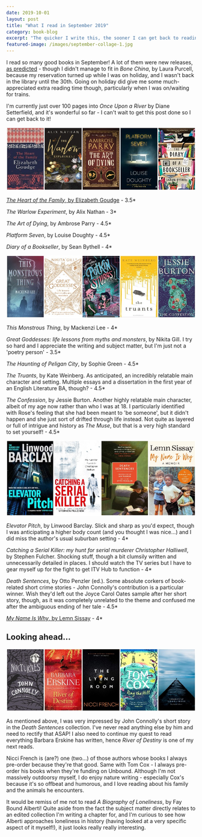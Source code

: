 ```yaml
---
date: 2019-10-01
layout: post
title: "What I read in September 2019"
category: book-blog
excerpt: "The quicker I write this, the sooner I can get back to reading."
featured-image: /images/september-collage-1.jpg
---
```


I read so many good books in September! A lot of them were new releases, [as predicted](/book-blog/2019/09/03/what-i-read-in-august-2019) - though I didn't manage to fit in <cite>Bone China</cite>, by Laura Purcell, because my reservation turned up while I was on holiday, and I wasn't back in the library until the 30th. Going on holiday did give me some much-appreciated extra reading time though, particularly when I was on/waiting for trains.

I'm currently just over 100 pages into <cite>Once Upon a River</cite> by Diane Setterfield, and it's wonderful so far - I can't wait to get this post done so I can get back to it!

![The Heart of the Family, The Warlow Experiment, The Art of Dying, Platform Seven, Diary of a Bookseller](/images/september-collage-1.jpg)

[<cite>The Heart of the Family</cite>, by Elizabeth Goudge](/book-blog/2019/09/08/the-eliot-chronicles-by-elizabeth-goudge) - 3.5*

<cite>The Warlow Experiment</cite>, by Alix Nathan - 3*

<cite>The Art of Dying</cite>, by Ambrose Parry - 4.5*

<cite>Platform Seven</cite>, by Louise Doughty - 4.5*

<cite>Diary of a Bookseller</cite>, by Sean Bythell - 4*

![This Monstrous Thing, Great Goddesses, The Haunting of Peligan City, The Truants, The Confession](/images/september-collage-2.jpg)

<cite>This Monstrous Thing</cite>, by Mackenzi Lee - 4*

<cite>Great Goddesses: life lessons from myths and monsters</cite>, by Nikita Gill. I try so hard and I appreciate the writing and subject matter, but I'm just not a 'poetry person' - 3.5*

<cite>The Haunting of Peligan City</cite>, by Sophie Green - 4.5*

<cite>The Truants</cite>, by Kate Weinberg. As anticipated, an incredibly relatable main character and setting. Multiple essays and a dissertation in the first year of an English Literature BA, though? - 4.5*

<cite>The Confession</cite>, by Jessie Burton. Another highly relatable main character, albeit of my age now rather than who I was at 18. I particularly identified with Rose's feeling that she had been meant to 'be someone', but it didn't happen and she just sort of drifted through life instead. Not quite as layered or full of intrigue and history as <cite>The Muse</cite>, but that is a very high standard to set yourself! - 4.5*

![Elevator Pitch, Catching a Serial Killer, Death Sentences, My Name Is Why](/images/september-collage-3.jpg)

<cite>Elevator Pitch</cite>, by Linwood Barclay. Slick and sharp as you'd expect, though I was anticipating a higher body count (and you thought I was nice...) and I did miss the author's usual suburban setting - 4*

<cite>Catching a Serial Killer: my hunt for serial murderer Christopher Halliwell</cite>, by Stephen Fulcher. Shocking stuff, though a bit clumsily written and unnecessarily detailed in places. I should watch the TV series but I have to gear myself up for the fight to get ITV Hub to function - 4*

<cite>Death Sentences</cite>, by Otto Penzler (ed.). Some absolute corkers of book-related short crime stories - John Connolly's contribution is a particular winner. Wish they'd left out the Joyce Carol Oates sample after her short story, though, as it was completely unrelated to the theme and confused me after the ambiguous ending of her tale - 4.5*

[<cite>My Name Is Why</cite>, by Lemn Sissay](/book-blog/2019/10/27/my-name-is-why-by-lemn-sissay/) - 4*

## Looking ahead...

![Nocturnes, River of Destiny, The Lying Room, Ring the Hill, A Biography of Loneliness](/images/september-collage-4.jpg)

As mentioned above, I was very impressed by John Connolly's short story in the <cite>Death Sentences</cite> collection. I've never read anything else by him and need to rectify that ASAP! I also need to continue my quest to read everything Barbara Erskine has written, hence <cite>River of Destiny</cite> is one of my next reads.

Nicci French is (are?) one (two...) of those authors whose books I always pre-order because they're that good. Same with Tom Cox - I always pre-order his books when they're funding on Unbound. Although I'm not massively outdoorsy myself, I do enjoy nature writing - especially Cox's because it's so offbeat and humorous, and I love reading about his family and the animals he encounters.

It would be remiss of me not to read <cite>A Biography of Loneliness</cite>, by Fay Bound Alberti! Quite aside from the fact the subject matter directly relates to an edited collection I'm writing a chapter for, and I'm curious to see how Alberti approaches loneliness in history (having looked at a very specific aspect of it myself!), it just looks really really interesting.
